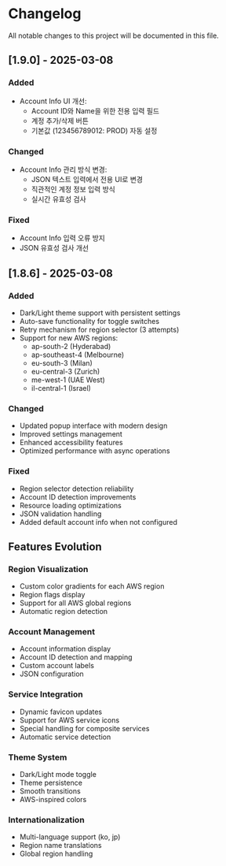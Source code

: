 # Changelog

All notable changes to this project will be documented in this file.

## [1.9.0] - 2025-03-08

### Added
- Account Info UI 개선:
  - Account ID와 Name을 위한 전용 입력 필드
  - 계정 추가/삭제 버튼
  - 기본값 (123456789012: PROD) 자동 설정

### Changed
- Account Info 관리 방식 변경:
  - JSON 텍스트 입력에서 전용 UI로 변경
  - 직관적인 계정 정보 입력 방식
  - 실시간 유효성 검사

### Fixed
- Account Info 입력 오류 방지
- JSON 유효성 검사 개선

## [1.8.6] - 2025-03-08

### Added
- Dark/Light theme support with persistent settings
- Auto-save functionality for toggle switches
- Retry mechanism for region selector (3 attempts)
- Support for new AWS regions:
  - ap-south-2 (Hyderabad)
  - ap-southeast-4 (Melbourne)
  - eu-south-3 (Milan)
  - eu-central-3 (Zurich)
  - me-west-1 (UAE West)
  - il-central-1 (Israel)

### Changed
- Updated popup interface with modern design
- Improved settings management
- Enhanced accessibility features
- Optimized performance with async operations

### Fixed
- Region selector detection reliability
- Account ID detection improvements
- Resource loading optimizations
- JSON validation handling
- Added default account info when not configured

## Features Evolution

### Region Visualization
- Custom color gradients for each AWS region
- Region flags display
- Support for all AWS global regions
- Automatic region detection

### Account Management
- Account information display
- Account ID detection and mapping
- Custom account labels
- JSON configuration

### Service Integration
- Dynamic favicon updates
- Support for AWS service icons
- Special handling for composite services
- Automatic service detection

### Theme System
- Dark/Light mode toggle
- Theme persistence
- Smooth transitions
- AWS-inspired colors

### Internationalization
- Multi-language support (ko, jp)
- Region name translations
- Global region handling
